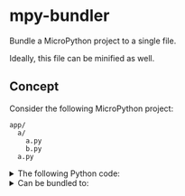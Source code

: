# mpy-bundler

Bundle a MicroPython project to a single file.

Ideally, this file can be minified as well.

## Concept


Consider the following MicroPython project:

```
app/
  a/
    a.py
    b.py
  a.py
```

<details>
<summary>The following Python code:</summary>

```python
# app/a/a.py
x = 1
y = 2

def swap():
  global x, y

  tmp = x
  x = y
  y = x

# app/a/b.py
x = 3
y = 4

def swap():
  global x, y

  tmp = x
  x = y
  y = x

# app/a.py
from .app import a
from .app import b

def swap():
  # Cache a values
  tmp_x = a.x
  tmp_y = a.y

  # Set a to b
  a.x = b.x
  a.y = b.y

  # Set b to cached a
  b.x = tmp_x
  b.y = tmp_y
```
</details>

<details>
<summary>Can be bundled to:</summary>

```python
# app/a/a.py becomes app_a_a_
app_a_a_x = 1
app_a_a_y = 2

def app_a_a_swap():
  global app_a_a_x, app_a_a_y

  tmp = app_a_a_x
  app_a_a_x = app_a_a_y
  app_a_a_y = app_a_a_x

# app/a/b.py becomes app_a_b_
app_a_b_x = 3
app_a_b_y = 4

def app_a_b_swap():
  global app_a_b_x, app_a_b_y

  tmp = app_a_b_x
  app_a_b_x = app_a_b_y
  app_a_b_y = app_a_b_x

# app/a.py becomes app_a_

def app_a_swap():
  global app_a_a_x, app_a_a_y
  global app_a_b_x, app_a_b_y
  # Cache a values
  tmp_x = app_a_a_x
  tmp_y = app_a_a_y

  # Set a to b
  app_a_a_x = app_a_b_x
  app_a_a_y = app_a_b_y

  # Set b to cached a
  app_a_b_x = tmp_x
  app_a_b_y = tmp_y
```
</details>
